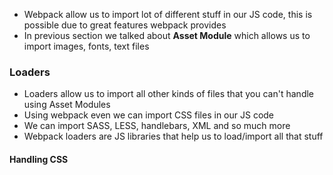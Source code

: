 - Webpack allow us to import lot of different stuff in our JS code, this is possible due to great features webpack provides
- In previous section we talked about **Asset Module** which allows us to import images, fonts, text files

### Loaders

- Loaders allow us to import all other kinds of files that you can't handle using Asset Modules
- Using webpack even we can import CSS files in our JS code
- We can import SASS, LESS, handlebars, XML and so much more
- Webpack loaders are JS libraries that help us to load/import all that stuff

#### Handling CSS
